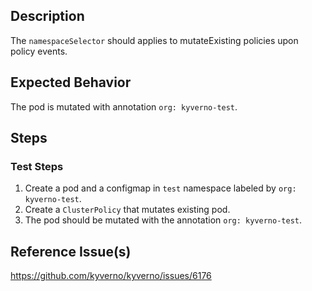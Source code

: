 ## Description

The `namespaceSelector` should applies to mutateExisting policies upon policy events.

## Expected Behavior
The pod is mutated with annotation `org: kyverno-test`.

## Steps

### Test Steps

1. Create a pod and a configmap in `test` namespace labeled by `org: kyverno-test`.
2. Create a `ClusterPolicy` that mutates existing pod.
4. The pod should be mutated with the annotation `org: kyverno-test`.

## Reference Issue(s)

https://github.com/kyverno/kyverno/issues/6176
